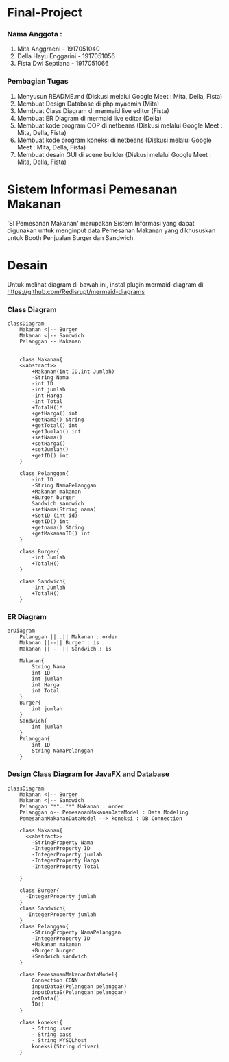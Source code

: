 # Final-Project
### Nama Anggota :
1. Mita Anggraeni - 1917051040
2. Della Hayu Enggarini - 1917051056
3. Fista Dwi Septiana - 1917051066


### Pembagian Tugas
1. Menyusun README.md (Diskusi melalui Google Meet : Mita, Della, Fista)
2. Membuat Design Database di php myadmin (Mita)
3. Membuat Class Diagram di mermaid live editor (Fista)
4. Membuat ER Diagram di mermaid live editor (Della)
5. Membuat kode program OOP di netbeans (Diskusi melalui Google Meet : Mita, Della, Fista)
6. Membuat kode program koneksi di netbeans (Diskusi melalui Google Meet : Mita, Della, Fista)
7. Membuat desain GUI di scene builder (Diskusi melalui Google Meet : Mita, Della, Fista)


# Sistem Informasi Pemesanan Makanan
'SI Pemesanan Makanan' merupakan Sistem Informasi yang dapat digunakan untuk menginput data Pemesanan Makanan yang dikhususkan untuk Booth Penjualan Burger dan Sandwich.

# Desain
Untuk melihat diagram di bawah ini, instal plugin mermaid-diagram di https://github.com/Redisrupt/mermaid-diagrams

### Class Diagram
```mermaid
classDiagram
    Makanan <|-- Burger
    Makanan <|-- Sandwich
    Pelanggan -- Makanan
    

    class Makanan{
    <<abstract>>
        +Makanan(int ID,int Jumlah)
        -String Nama
        -int ID
        -int jumlah
        -int Harga
        -int Total
        +TotalH()*
        +getHarga() int
        +getNama() String
        +getTotal() int
        +getJumlah() int
        +setNama()
        +setHarga()
        +setJumlah()
        +getID() int
    }
    
    class Pelanggan{
        -int ID
        -String NamaPelanggan
        +Makanan makanan
        +Burger burger
        Sandwich sandwich
        +setNama(String nama)
        +SetID (int id) 
        +getID() int
        +getnama() String
        +getMakananID() int
    }

    class Burger{
        -int Jumlah
        +TotalH()
    }

    class Sandwich{
        -int Jumlah
        +TotalH()
    }
 ```   


### ER Diagram
```mermaid
erDiagram
    Pelanggan ||..|| Makanan : order
    Makanan ||--|| Burger : is
    Makanan || -- || Sandwich : is

    Makanan{
        String Nama
        int ID
        int jumlah
        int Harga
        int Total
    }
    Burger{
        int jumlah
    }
    Sandwich{
        int jumlah
    }
    Pelanggan{
        int ID
        String NamaPelanggan
    }
```

### Design Class Diagram for JavaFX and Database
```mermaid
classDiagram
    Makanan <|-- Burger
    Makanan <|-- Sandwich
    Pelanggan "*".."*" Makanan : order
    Pelanggan o-- PemesananMakananDataModel : Data Modeling
    PemesananMakananDataModel --> koneksi : DB Connection

    class Makanan{
      <<abstract>>
        -StringProperty Nama
        -IntegerProperty ID
        -IntegerProperty jumlah
        -IntegerProperty Harga
        -IntegerProperty Total
        
    }
    
    class Burger{
      -IntegerProperty jumlah
    }
    class Sandwich{
      -IntegerProperty jumlah
    }
    class Pelanggan{
        -StringProperty NamaPelanggan
        -IntegerProperty ID
        +Makanan makanan
        +Burger burger
        +Sandwich sandwich
    }

    class PemesananMakananDataModel{
        Connection CONN
        inputDataB(Pelanggan pelanggan)
        inputDataS(Pelanggan pelanggan)
        getData()
        ID()
    }

    class koneksi{
        - String user
        - String pass
        - String MYSQLhost
        koneksi(String driver)
    }
```
